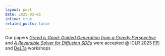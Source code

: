 ```yaml
---
layout: post
date: 2025-03-06
inline: true
related_posts: false
---
```


Our papers *[Greed is Good: Guided Generation from a Greedy Perspective](https://arxiv.org/abs/2502.08006)* and *[A Reversible Solver for Diffusion SDEs](https://arxiv.org/abs/2502.08834)* were accepted @ ICLR 2025 [FPI](https://sites.google.com/view/fpiworkshop/about) and [DeLTa](https://delta-workshop.github.io/) workshops
